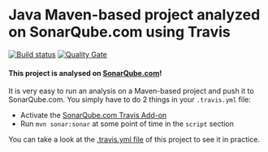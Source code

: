 # Java Maven-based project analyzed on SonarQube.com using Travis

[![Build status](https://travis-ci.org/SonarSource/sq-com_example_java-maven-travis.svg?branch=master)](https://travis-ci.org/SonarSource/sq-com_example_java-maven-travis) [![Quality Gate](https://sonarqube.com/api/badges/gate?key=com.sonarqube.examples:java-maven-travis-project)](https://sonarqube.com/dashboard/index/com.sonarqube.examples:java-maven-travis-project)

#### This project is analysed on [SonarQube.com](https://sonarqube.com)!

It is very easy to run an analysis on a Maven-based project and push it to SonarQube.com.
You simply have to do 2 things in your `.travis.yml` file:
* Activate the [SonarQube.com Travis Add-on](https://docs.travis-ci.com/user/sonarqube/)
* Run `mvn sonar:sonar` at some point of time in the `script` section

You can take a look at the [.travis.yml file](https://github.com/SonarSource/sq-com_example_java-maven-travis/blob/master/.travis.yml) 
of this project to see it in practice.
